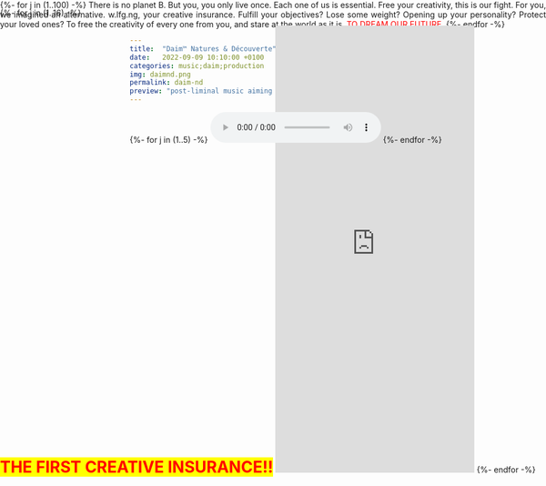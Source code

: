 ```yaml
---
title:  "Daim™ Natures & Découverte"
date:   2022-09-09 10:10:00 +0100
categories: music;daim;production
img: daimnd.png
permalink: daim-nd
preview: "post-liminal music aiming to steer up professional ambitions and profound well-being"
---
```


<div style="position: fixed; top: 0px; left: 0px; width: 100%; height: 100%; text-align: justify;">
{%- for j in (1..100) -%}
There is no planet B. But you, you only live once. Each one of us is essential. Free your creativity, this is our fight. For you, we imagined an alternative. w.lfg.ng, your creative insurance. Fulfill your objectives? Lose some weight? Opening up your personality? Protect your loved ones? To free the creativity of every one from you, and stare at the world as it is. <span style="color: red;">TO DREAM OUR FUTURE.</span>
{%- endfor -%}
</div>


<div style="position: fixed; top: 0px; left: 0px; width: 100%; height: 100%; overflow-y: scroll;">
<p>
{%- for j in (1..16) -%}
<h1 style="display: inline; width: auto; background-color: yellow; color: red;">THE FIRST CREATIVE INSURANCE!!</h1>
<iframe style="display: inline-block; border: 0; width: 350px; height: 786px;" src="https://bandcamp.com/EmbeddedPlayer/album=3240089844/size=large/bgcol=ffffff/linkcol=de270f/transparent=true/" seamless><a href="https://daim.bandcamp.com/album/natures-d-couverte">Natures&amp;Découverte by Daim™</a></iframe>
{%- endfor -%}

</p>
</div> 

<div style="position: fixed;">
{%- for j in (1..5) -%}
<audio controls>
  <source src="/assets/sound/disclaimer.mp3" type="audio/mpeg">
Your browser does not support the audio element.
</audio>
{%- endfor -%}
</div>